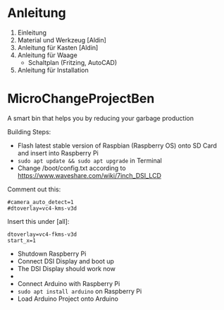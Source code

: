 # Anleitung
1. Einleitung
2. Material und Werkzeug [Aldin]
3. Anleitung für Kasten [Aldin]
4. Anleitung für Waage
   - Schaltplan (Fritzing, AutoCAD)
5. Anleitung für Installation

# MicroChangeProjectBen
A smart bin that helps you by reducing your garbage production

Building Steps:
- Flash latest stable version of Raspbian (Raspberry OS) onto SD Card and insert into Raspberry Pi
- `sudo apt update && sudo apt upgrade` in Terminal
- Change /boot/config.txt according to https://www.waveshare.com/wiki/7inch_DSI_LCD

Comment out this:
```
#camera_auto_detect=1
#dtoverlay=vc4-kms-v3d
```

Insert this under [all]:
```
dtoverlay=vc4-fkms-v3d
start_x=1
```

- Shutdown Raspberry Pi
- Connect DSI Display and boot up
- The DSI Display should work now
- <Insert Arduino Part here>
- Connect Arduino with Raspberry Pi
- `sudo apt install arduino` on Raspberry Pi
- Load Arduino Project onto Arduino
